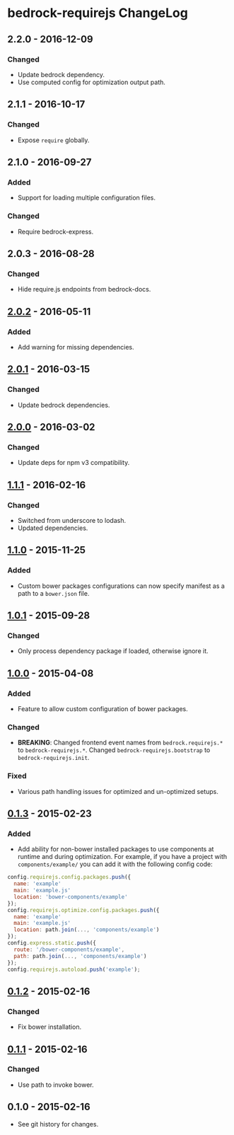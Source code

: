 # bedrock-requirejs ChangeLog

## 2.2.0 - 2016-12-09

### Changed
- Update bedrock dependency.
- Use computed config for optimization output path.

## 2.1.1 - 2016-10-17

### Changed
- Expose `require` globally.

## 2.1.0 - 2016-09-27

### Added
- Support for loading multiple configuration files.

### Changed
- Require bedrock-express.

## 2.0.3 - 2016-08-28

### Changed
- Hide require.js endpoints from bedrock-docs.

## [2.0.2] - 2016-05-11

### Added
- Add warning for missing dependencies.

## [2.0.1] - 2016-03-15

### Changed
- Update bedrock dependencies.

## [2.0.0] - 2016-03-02

### Changed
- Update deps for npm v3 compatibility.

## [1.1.1] - 2016-02-16

### Changed
- Switched from underscore to lodash.
- Updated dependencies.

## [1.1.0] - 2015-11-25

### Added
- Custom bower packages configurations can now specify manifest as a path
  to a `bower.json` file.

## [1.0.1] - 2015-09-28

### Changed
- Only process dependency package if loaded, otherwise ignore it.

## [1.0.0] - 2015-04-08

### Added
- Feature to allow custom configuration of bower packages.

### Changed
- **BREAKING**: Changed frontend event names from `bedrock.requirejs.*` to
  `bedrock-requirejs.*`. Changed `bedrock-requirejs.bootstrap` to
  `bedrock-requirejs.init`.

### Fixed
- Various path handling issues for optimized and un-optimized setups.

## [0.1.3] - 2015-02-23

### Added
- Add ability for non-bower installed packages to use components at runtime and
  during optimization. For example, if you have a project with
  `components/example/` you can add it with the following config code:

```javascript
config.requirejs.config.packages.push({
  name: 'example'
  main: 'example.js'
  location: 'bower-components/example'
});
config.requirejs.optimize.config.packages.push({
  name: 'example'
  main: 'example.js'
  location: path.join(..., 'components/example')
});
config.express.static.push({
  route: '/bower-components/example',
  path: path.join(..., 'components/example')
});
config.requirejs.autoload.push('example');
```

## [0.1.2] - 2015-02-16

### Changed
- Fix bower installation.

## [0.1.1] - 2015-02-16

### Changed
- Use path to invoke bower.

## 0.1.0 - 2015-02-16

- See git history for changes.

[Unreleased]: https://github.com/digitalbazaar/bedrock-requirejs/compare/2.0.2...HEAD
[2.0.2]: https://github.com/digitalbazaar/bedrock-requirejs/compare/2.0.1...2.0.2
[2.0.1]: https://github.com/digitalbazaar/bedrock-requirejs/compare/2.0.0...2.0.1
[2.0.0]: https://github.com/digitalbazaar/bedrock-requirejs/compare/1.1.1...2.0.0
[1.1.1]: https://github.com/digitalbazaar/bedrock-requirejs/compare/1.1.0...1.1.1
[1.1.0]: https://github.com/digitalbazaar/bedrock-requirejs/compare/1.0.1...1.1.0
[1.0.1]: https://github.com/digitalbazaar/bedrock-requirejs/compare/1.0.0...1.0.1
[1.0.0]: https://github.com/digitalbazaar/bedrock-requirejs/compare/0.1.3...1.0.0
[0.1.3]: https://github.com/digitalbazaar/bedrock-requirejs/compare/0.1.2...0.1.3
[0.1.2]: https://github.com/digitalbazaar/bedrock-requirejs/compare/0.1.1...0.1.2
[0.1.1]: https://github.com/digitalbazaar/bedrock-requirejs/compare/0.1.0...0.1.1
